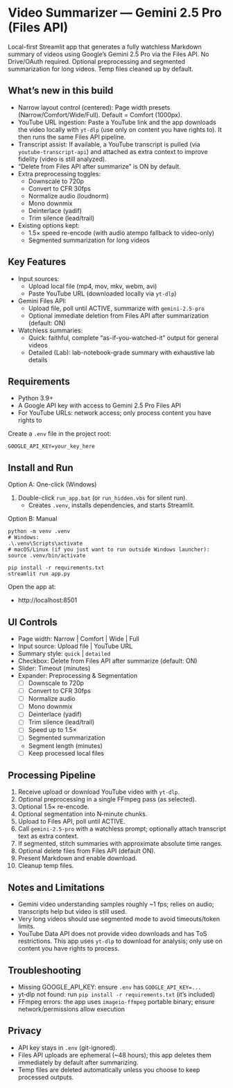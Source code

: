 # Video Summarizer — Gemini 2.5 Pro (Files API)

Local-first Streamlit app that generates a fully watchless Markdown summary of videos using Google’s Gemini 2.5 Pro via the Files API. No Drive/OAuth required. Optional preprocessing and segmented summarization for long videos. Temp files cleaned up by default.

## What’s new in this build
- Narrow layout control (centered): Page width presets (Narrow/Comfort/Wide/Full). Default = Comfort (1000px).
- YouTube URL ingestion: Paste a YouTube link and the app downloads the video locally with `yt-dlp` (use only on content you have rights to). It then runs the same Files API pipeline.
- Transcript assist: If available, a YouTube transcript is pulled (via `youtube-transcript-api`) and attached as extra context to improve fidelity (video is still analyzed).
- “Delete from Files API after summarize” is ON by default.
- Extra preprocessing toggles:
  - Downscale to 720p
  - Convert to CFR 30fps
  - Normalize audio (loudnorm)
  - Mono downmix
  - Deinterlace (yadif)
  - Trim silence (lead/trail)
- Existing options kept:
  - 1.5× speed re-encode (with audio atempo fallback to video-only)
  - Segmented summarization for long videos

## Key Features
- Input sources:
  - Upload local file (mp4, mov, mkv, webm, avi)
  - Paste YouTube URL (downloaded locally via `yt-dlp`)
- Gemini Files API:
  - Upload file, poll until ACTIVE, summarize with `gemini-2.5-pro`
  - Optional immediate deletion from Files API after summarization (default: ON)
- Watchless summaries:
  - Quick: faithful, complete “as-if-you-watched-it” output for general videos
  - Detailed (Lab): lab-notebook-grade summary with exhaustive lab details

## Requirements
- Python 3.9+
- A Google API key with access to Gemini 2.5 Pro Files API
- For YouTube URLs: network access; only process content you have rights to

Create a `.env` file in the project root:
```
GOOGLE_API_KEY=your_key_here
```

## Install and Run
Option A: One-click (Windows)
1. Double-click `run_app.bat` (or `run_hidden.vbs` for silent run).
   - Creates `.venv`, installs dependencies, and starts Streamlit.

Option B: Manual
```
python -m venv .venv
# Windows:
.\.venv\Scripts\activate
# macOS/Linux (if you just want to run outside Windows launcher):
source .venv/bin/activate

pip install -r requirements.txt
streamlit run app.py
```

Open the app at:
- http://localhost:8501

## UI Controls
- Page width: Narrow | Comfort | Wide | Full
- Input source: Upload file | YouTube URL
- Summary style: `quick` | `detailed`
- Checkbox: Delete from Files API after summarize (default: ON)
- Slider: Timeout (minutes)
- Expander: Preprocessing & Segmentation
  - [ ] Downscale to 720p
  - [ ] Convert to CFR 30fps
  - [ ] Normalize audio
  - [ ] Mono downmix
  - [ ] Deinterlace (yadif)
  - [ ] Trim silence (lead/trail)
  - [ ] Speed up to 1.5×
  - [ ] Segmented summarization
  - Segment length (minutes)
  - [ ] Keep processed local files

## Processing Pipeline
1. Receive upload or download YouTube video with `yt-dlp`.
2. Optional preprocessing in a single FFmpeg pass (as selected).
3. Optional 1.5× re-encode.
4. Optional segmentation into N‑minute chunks.
5. Upload to Files API, poll until ACTIVE.
6. Call `gemini-2.5-pro` with a watchless prompt; optionally attach transcript text as extra context.
7. If segmented, stitch summaries with approximate absolute time ranges.
8. Optional delete files from Files API (default ON).
9. Present Markdown and enable download.
10. Cleanup temp files.

## Notes and Limitations
- Gemini video understanding samples roughly ~1 fps; relies on audio; transcripts help but video is still used.
- Very long videos should use segmented mode to avoid timeouts/token limits.
- YouTube Data API does not provide video downloads and has ToS restrictions. This app uses `yt-dlp` to download for analysis; only use on content you have rights to process.

## Troubleshooting
- Missing GOOGLE_API_KEY: ensure `.env` has `GOOGLE_API_KEY=...`
- yt‑dlp not found: run `pip install -r requirements.txt` (it’s included)
- FFmpeg errors: the app uses `imageio-ffmpeg` portable binary; ensure network/permissions allow execution

## Privacy
- API key stays in `.env` (git-ignored).
- Files API uploads are ephemeral (~48 hours); this app deletes them immediately by default after summarizing.
- Temp files are deleted automatically unless you choose to keep processed outputs.
